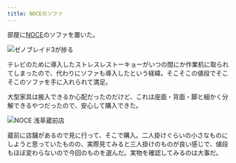 ```yaml
---
title: NOCEのソファ
---
```

部屋に[NOCE](https://www.noce.co.jp/)のソファを置いた。

![](https://lh6.googleusercontent.com/8hCvsbck86kLcfujEK8t4m-or25FzkqkXFuOmgrKSUgSZBxBL9CQ7EGx9w3QeuU4RhCMLPYW8xYRjgY9DV5rIZC2Y6NqNoIMbVobhK8HU9RHTXBc4_A6Kj5M3UOAIbODhvuyOyf51ImC9chhL7F1UOQ "ゼノブレイド3が捗る")

テレビのために導入したストレスレストーキョーがいつの間にか作業机に取られてしまったので、代わりにソファも導入したという経緯。そこそこの値段でそこそこのソファを手に入れられて満足。

大型家具は搬入できるか心配だったのだけど、これは座面・背面・脚と細かく分解できるやつだったので、安心して購入できた。

![](https://lh4.googleusercontent.com/yLhz_-64V-jDIC8WDwBhgU1aPuL9fy9LI0u2ZGlEM6O9kiAO7DITqUHN93Mjhx2PkVE6uBVvyrcVtN3Iksbhe1e5-CqQB-Eb_K2VGLFldv8R46Qw8YN7eceZDXrGPISkjdyk1gNtSg54dxsAerK58UU "NOCE 浅草蔵前店")

蔵前に店舗があるので見に行って、そこで購入。二人掛けぐらいの小さなものにしようと思っていたものの、実際見てみると三人掛けのものが良い感じで、値段もほぼ変わらないので今回のものを選んだ。実物を確認してみるのは大事だ。
